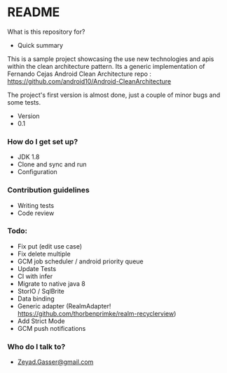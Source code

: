 # README #

What is this repository for?

* Quick summary

This is a sample project showcasing the use new technologies and apis within the clean architecture pattern. Its a generic
implementation of Fernando Cejas Android Clean Architecture repo : https://github.com/android10/Android-CleanArchitecture

The project's first version is almost done, just a couple of minor bugs and some tests.

* Version
* 0.1

### How do I get set up? ###

* JDK 1.8
* Clone and sync and run
* Configuration

### Contribution guidelines ###

* Writing tests
* Code review

### Todo:

* Fix put (edit use case)
* Fix delete multiple
* GCM job scheduler / android priority queue
* Update Tests
* CI with infer
* Migrate to native java 8
* StorIO / SqlBrite
* Data binding
* Generic adapter (RealmAdapter! https://github.com/thorbenprimke/realm-recyclerview)
* Add Strict Mode
* GCM push notifications

### Who do I talk to? ###

* Zeyad.Gasser@gmail.com
